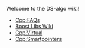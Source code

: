 Welcome to the DS-algo wiki!
* [Cpp:FAQs](https://github.com/ResByte/DS-algo/wiki/Cpp:-Faqs)
* [Boost Libs Wiki](https://github.com/ResByte/DS-algo/wiki/Boost-Libraries)
* [Cpp:Virtual](https://github.com/ResByte/DS-algo/wiki/Cpp-:-Virtual)
* [Cpp:Smartpointers](https://github.com/ResByte/DS-algo/wiki/Cpp:-SmartPointers)
